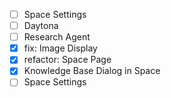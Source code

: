 - [ ] Space Settings
- [ ] Daytona
- [ ] Research Agent
- [x] fix: Image Display
- [x] refactor: Space Page
- [x] Knowledge Base Dialog in Space
- [ ] Space Settings
